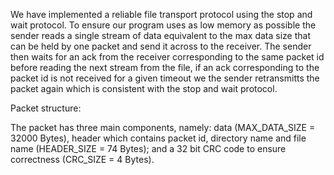 


We have implemented a reliable file transport protocol using the stop and wait protocol. To ensure our program uses as low memory as possible the sender reads a single stream of data equivalent to the max data size that can be held by one packet and send it across to the receiver. The sender then waits for an ack from the receiver corresponding to the same packet id before reading the next stream from the file, if an ack corresponding to the packet id is not received for a given timeout we the sender retransmitts the packet again which is consistent with the stop and wait protocol.

Packet structure:  

The packet has three main components, namely: data (MAX_DATA_SIZE = 32000 Bytes),  header which contains packet id, directory name and file name (HEADER_SIZE = 74 Bytes);  and a 32 bit CRC code to ensure correctness (CRC_SIZE = 4 Bytes).
